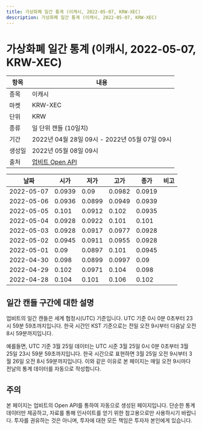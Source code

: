 ```yaml
---
title: 가상화폐 일간 통계 (이캐시, 2022-05-07, KRW-XEC)
description: 가상화폐 일간 통계 (이캐시, 2022-05-07, KRW-XEC)
---
```



가상화폐 일간 통계 (이캐시, 2022-05-07, KRW-XEC)
===

|항목|내용|
|--|--|
|종목|이캐시|
|마켓|KRW-XEC|
|단위|KRW|
|종류|일 단위 캔들 (10일치)|
|기간|2022년 04월 28일 09시 - 2022년 05월 07일 09시|
|생성일|2022년 05월 08일 09시|
|출처|[업비트 Open API](https://docs.upbit.com)|


|날짜|시가|저가|고가|종가|비고|
|--|--|--|--|--|--|
|2022-05-07|0.0939|0.09|0.0982|0.0919|    |
|2022-05-06|0.0936|0.0899|0.0949|0.0939|    |
|2022-05-05|0.101|0.0912|0.102|0.0935|    |
|2022-05-04|0.0928|0.0922|0.101|0.101|    |
|2022-05-03|0.0928|0.0917|0.0977|0.0928|    |
|2022-05-02|0.0945|0.0911|0.0955|0.0928|    |
|2022-05-01|0.09|0.0897|0.101|0.0945|    |
|2022-04-30|0.098|0.0899|0.0997|0.09|    |
|2022-04-29|0.102|0.0971|0.104|0.098|    |
|2022-04-28|0.104|0.101|0.106|0.102|    |


일간 캔들 구간에 대한 설명
---


업비트의 일간 캔들은 세계 협정시(UTC) 기준입니다. 
UTC 기준 0시 0분 0초부터 23시 59분 59초까지입니다. 
한국 시간인 KST 기준으로는 전일 오전 9시부터 다음날 오전 8시 59분까지입니다. 


예를들면, UTC 기준 3월 25일 데이터는 UTC 시준 3월 25일 0시 0분 0초부터 3월 25일 23시 59분 59초까지입니다. 
한국 시간으로 표현하면 3월 25일 오전 9시부터 3월 26일 오전 8시 59분까지입니다. 
이와 같은 이유로 본 페이지는 매일 오전 9시마다 전날의 통계 데이터를 자동으로 작성합니다. 


주의
---


본 페이지는 업비트의 Open API를 통하여 자동으로 생성된 페이지입니다. 
단순한 통계 데이터만 제공하고, 자료를 통해 인사이트를 얻기 위한 참고용으로만 사용하시기 바랍니다. 
투자를 권유하는 것은 아니며, 투자에 대한 모든 책임은 투자자 본인에게 있습니다. 
